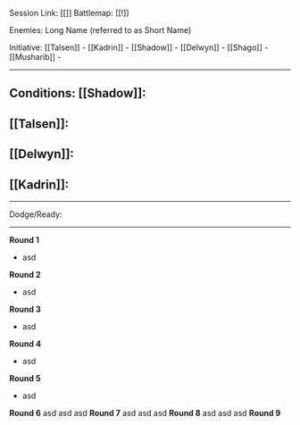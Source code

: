 Session Link:
[[]]
Battlemap:
[[!]]

Enemies:
Long Name (referred to as Short Name)

Initiative:
[[Talsen]] - 
[[Kadrin]] - 
[[Shadow]] - 
[[Delwyn]] - 
[[Shago]] - 
[[Musharib]] - 

---
Conditions:
[[Shadow]]:
- 

[[Talsen]]:
- 

[[Delwyn]]:
- 

[[Kadrin]]:
- 
---
Dodge/Ready:

---
**Round 1**
- asd

**Round 2**
- asd

**Round 3**
- asd

**Round 4**
- asd

**Round 5**
- asd

**Round 6**
asd
asd
asd
**Round 7**
asd
asd
asd
**Round 8**
asd
asd
asd
**Round 9**

